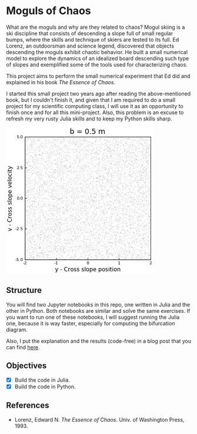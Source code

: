 # Moguls of Chaos

What are the moguls and why are they related to chaos? Mogul skiing is a ski discipline that consists of descending a slope full of small regular bumps, where the skills and technique of skiers are tested to its full. Ed Lorenz, an outdoorsman and science legend, discovered that objects descending the moguls exhibit chaotic behavior. He built a small numerical model to explore the dynamics of an idealized board descending such type of slopes and exemplified some of the tools used for characterizing chaos.

This project aims to perform the small numerical experiment that Ed did and explained in his book *The Essence of Chaos*.

I started this small project two years ago after reading the above-mentioned book, but I couldn't finish it, and given that I am required to do a small project for my scientific computing class, I will use it as an opportunity to finish once and for all this mini-project. Also, this problem is an excuse to refresh my very rusty Julia skills and to keep my Python skills sharp.

![](animations/b_05.gif)

## Structure

You will find two Jupyter notebooks in this repo, one written in Julia and the other in Python. Both notebooks are similar and solve the same exercises. If you want to run one of these notebooks, I will suggest running the Julia one, because it is way faster, especially for computing the bifurcation diagram.

Also, I put the explanation and the results (code-free) in a blog post that you can find [here](https://cpierard.github.io/projects/moguls-of-chaos/).

## Objectives

- [x] Build the code in Julia.
- [x] Build the code in Python.

## References

- Lorenz, Edward N. *The Essence of Chaos*. Univ. of Washington Press, 1993.
